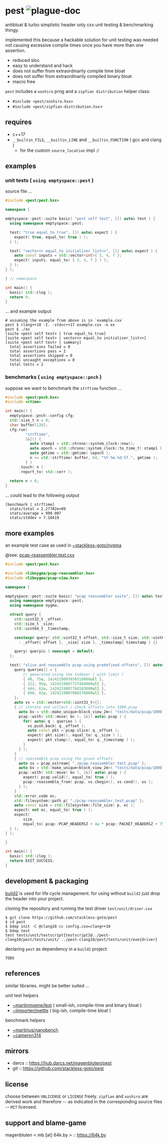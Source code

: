
# pest ![plague-doc](https://64k.by/assets/pest.png)

antibloat & turbo simplistic header only cxx unit testing & benchmarking thingy.

implemented this because a hackable solution for unit testing was needed not
causing excessive compile times once you have more than one assertion.

- reduced sloc
- easy to understand and hack
- does not suffer from extraordinarily compile time bloat
- does not suffer from extraordinarily compiled binary bloat
- macro free

`pest` includes a `xoshiro` prng and a `zipfian distribution` helper class:

- `#include <pest/xoshiro.hxx>`
- `#include <pest/zipfian-distribution.hxx`>

## requires

- c++17
- `__builtin_FILE`, `__builtin_LINE` and `__builtin_FUNCTION` ( gcc and clang )
    - for the custom `source_location` impl :/

## examples

### unit tests ( `using emptyspace::pest` )

source file ...

```cpp
#include <pest/pest.hxx>

namespace {

emptyspace::pest::suite basic( "pest self test", []( auto& test ) {
  using namespace emptyspace::pest;

  test( "true equal_to true", []( auto& expect ) {
    expect( true, equal_to( true ) );
  } );

  test( "vector<> equal_to initializer_list<>", []( auto& expect ) {
    auto const inputs = std::vector<int>{ 3, 4, 7 };
    expect( inputs, equal_to( { 3, 4, 7 } ) );
  } );
} );

} // namespace

int main() {
  basic( std::clog );
  return 0;
}
```

... and example output

```
# assuming the example from above is in `example.cxx`
pest $ clang++10 -I. -std=c++17 example.cxx -o ex
pest $ ./ex
[suite <pest self test> | true equal_to true]
[suite <pest self test> | vector<> equal_to initializer_list<>]
[suite <pest self test> | summary]
  total assertions failed = 0
  total assertions pass = 2
  total assertions skipped = 0
  total uncaught exceptions = 0
  total tests = 2
```

### benchmarks ( `using emptyspace::pnch` )

suppose we want to benchmark the `strftime` function ...

```cpp
#include <pest/pnch.hxx>
#include <ctime>

int main() {
  emptyspace::pnch::config cfg;
  std::size_t n = 0;
  char buffer[128];
  cfg.run(
         "strftime",
         [&]() {
           auto stamp1 = std::chrono::system_clock::now();
           auto epoch = std::chrono::system_clock::to_time_t( stamp1 );
           auto gmtime = std::gmtime( &epoch );
           n += std::strftime( buffer, 64, "%Y.%m.%d:%T.", gmtime );
         } )
      .touch( n )
      .report_to( std::cerr );
      
  return n > 0;
}
```

... could lead to the following output

```
[benchmark | strftime]
  stats/total = 2.27702e+09
  stats/average = 990.007
  stats/stddev = 7.18419
```

## more examples

an example test case as used in [~stackless-goto/nygma](https://github.com/stackless-goto/nygma)

@see: [pcap-reassembler.test.cxx](https://github.com/magenbluten/nygma-staging/blob/master/libnygma/libnygma/pcap-reassembler.test.cxx)

```cpp
#include <pest/pest.hxx>

#include <libnygma/pcap-reassembler.hxx>
#include <libnygma/pcap-view.hxx>

namespace {

emptyspace::pest::suite basic( "pcap reassembler suite", []( auto& test ) {
  using namespace emptyspace::pest;
  using namespace nygma;

  struct query {
    std::uint32_t _offset;
    std::size_t _size;
    std::uint64_t _timestamp;

    constexpr query( std::uint32_t offset, std::size_t size, std::uint64_t timestamp )
      : _offset{ offset }, _size{ size }, _timestamp{ timestamp } {}

    query( query&& ) noexcept = default;
  };

  test( "slice and reassemble pcap using predefined offsets", []( auto& expect ) {
    query queries[] = {
        // generated using the indexer ( with limit )
        { 40, 75u, 1424219007658518000ull },
        { 222, 95u, 1424219007737404000ull },
        { 444, 62u, 1424219007760103000ull },
        { 600, 82u, 1424219007800276000ull },
    };
    auto vs = std::vector<std::uint32_t>{};
    { // iterate and collect / check offsets into 1000.pcap
      auto bv = std::make_unique<block_view_2m>( "tests/data/pcap/1000.pcap", block_flags::rd );
      pcap::with( std::move( bv ), [&]( auto& pcap ) {
        for( auto& q : queries ) {
          vs.push_back( q._offset );
          auto const pkt = pcap.slice( q._offset );
          expect( pkt.size(), equal_to( q._size ) );
          expect( pkt.stamp(), equal_to( q._timestamp ) );
        }
      } );
    }
    { // reassemble pcap using the given offsets
      auto os = pcap_ostream{ "./pcap-reassembler.test.pcap" };
      auto bv = std::make_unique<block_view_2m>( "tests/data/pcap/1000.pcap", block_flags::rd );
      pcap::with( std::move( bv ), [&]( auto& pcap ) {
        expect( pcap.valid(), equal_to( true ) );
        pcap::reassemble_from( pcap, vs.cbegin(), vs.cend(), os );
      } );
    }
    std::error_code ec;
    std::filesystem::path p{ "./pcap-reassembler.test.pcap" };
    auto const size = std::filesystem::file_size( p, ec );
    expect( not ec, equal_to( true ) );
    expect(
        size,
        equal_to( pcap::PCAP_HEADERSZ + 4u * pcap::PACKET_HEADERSZ + 75u + 95u + 62u + 82u ) );
  } );
} );

}

int main() {
  basic( std::clog );
  return EXIT_SUCCESS;
}
```

## development & packaging

[build2](https://build2.org) is used for life cycle management. for using without `build2`
just drop the header into your project.

cloning the repository and running the test driver `test/unit/driver.cxx`

```
$ git clone https://github.com/stackless-goto/pest
$ cd pest
$ bdep init -C @clang10 cc config.cxx=clang++10
$ bdep test
test tests/unit/testscript{testscript}@../pest-clang10/pest/tests/unit/ ../pest-clang10/pest/tests/unit/exe{driver}
```

declaring `pest` as dependency in a `build2` project:

```
TODO
```

## references

similar libraries. might be better suited ...

unit test helpers

- [~martinmoene/lest](https://github.com/martinmoene/lest) ( small-ish, compile-time and binary bloat )
- [~jimporter/mettle](https://github.com/jimporter/mettle) ( big-ish, compile-time bloat )

benchmark helpers

- [~martinus/nanobench](https://github.com/martinus/nanobench)
- [~cameron314](https://github.com/cameron314/microbench)

## mirrors

- darcs :: <https://hub.darcs.net/magenbluten/pest>
- git :: <https://github.com/stackless-goto/pest>

## license

choose between `UNLICENSE` or `LICENSE` freely. `zipfian` and `xoshiro` are derived work and
therefore -- as indicated in the corresponding source files -- `MIT` licensed.

## support and blame-game

magenbluten < mb [at] 64k.by > :: <https://64k.by>
